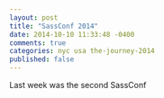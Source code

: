 ```yaml
---
layout: post
title: "SassConf 2014"
date: 2014-10-10 11:33:48 -0400
comments: true
categories: nyc usa the-journey-2014
published: false
---
```


Last week was the second SassConf
